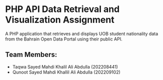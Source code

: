# PHP API Data Retrieval and Visualization Assignment
A PHP application that retrieves and displays UOB student nationality data from the Bahrain Open Data Portal using their public API.
## Team Members:
- Taqwa Sayed Mahdi Khalil Ali Abdulla   (202208441) 
- Qunoot Sayed Mahdi Khallil Ali Abdulla (202209102)
